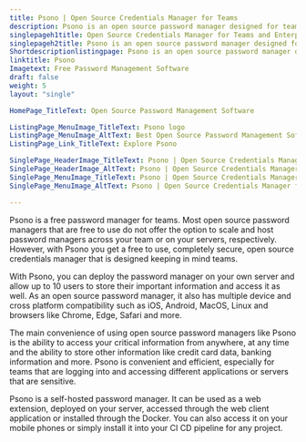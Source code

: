 ```yaml
---
title: Psono | Open Source Credentials Manager for Teams
description: Psono is an open source password manager designed for teams. It can be self-hosted at the client side and has multilayered encryption for maximum security.
singlepageh1title: Open Source Credentials Manager for Teams and Enterprises
singlepageh2title: Psono is an open source password manager designed for teams. It can be self-hosted at the client side and has multilayered encryption for maximum security.
Shortdescriptionlistingpage: Psono is an open source password manager designed for teams. It can be self-hosted at the client side and has multilayered encryption for maximum security.
linktitle: Psono
Imagetext: Free Password Management Software
draft: false
weight: 5
layout: "single"

HomePage_TitleText: Open Source Password Management Software

ListingPage_MenuImage_TitleText: Psono logo
ListingPage_MenuImage_AltText: Best Open Source Password Management Software
ListingPage_Link_TitleText: Explore Psono

SinglePage_HeaderImage_TitleText: Psono | Open Source Credentials Manager for Teams
SinglePage_HeaderImage_AltText: Psono | Open Source Credentials Manager for Teams
SinglePage_MenuImage_TitleText: Psono | Open Source Credentials Manager for Teams
SinglePage_MenuImage_AltText: Psono | Open Source Credentials Manager for Teams

---
```


Psono is a free password manager for teams. Most open source password managers that are free to use do not offer the option to scale and host password managers across your team or on your servers, respectively. However, with Psono you get a free to use, completely secure, open source credentials manager that is designed keeping in mind teams.

With Psono, you can deploy the password manager on your own server and allow up to 10 users to store their important information and access it as well. As an open source password manager, it also has multiple device and cross platform compatibility such as iOS, Android, MacOS, Linux and browsers like Chrome, Edge, Safari and more.

The main convenience of using open source password managers like Psono is the ability to access your critical information from anywhere, at any time and the ability to store other information like credit card data, banking information and more. Psono is convenient and efficient, especially for teams that are logging into and accessing different applications or servers that are sensitive.

Psono is a self-hosted password manager. It can be used as a web extension, deployed on your server, accessed through the web client application or installed through the Docker. You can also access it on your mobile phones or simply install it into your CI CD pipeline for any project.